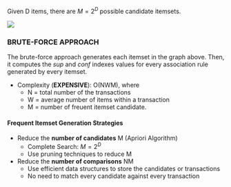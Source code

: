 Given D items, there are $M = 2^D$ possible candidate itemsets.

![](Pasted%20image%2020231230170309.png)

### BRUTE-FORCE APPROACH

The brute-force approach generates each itemset in the graph above. Then, it computes the *sup* and *conf* indexes values for every association rule generated by every itemset.
 - Complexity (**EXPENSIVE**): O(NWM), where
	 - N = total number of the transactions
	 - W = average number of items within a transaction
	 - M = number of freuent itemset candidate.

#### Frequent Itemset Generation Strategies
- Reduce the **number of candidates** M (Apriori Algorithm)
	- Complete Search: $M=2^D$
	- Use pruning techniques to reduce M
- Reduce the **number of comparisons** NM
	- Use efficient data structures to store the candidates or transactions
	- No need to match every candidate against every transaction